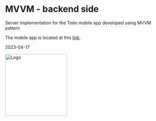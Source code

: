 # MVVM - backend side
Server implementation for the Todo mobile app developed using MVVM pattern

The mobile app is located at this <a href="https://github.com/loziohomer/mvvm-flutter">link</a>.

2023-04-17

<img width="200px" src="https://h-lab.dev/images2/logo.png" alt="Logo" class="img-fluid">
